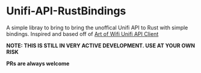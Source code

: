 # Unifi-API-RustBindings

A simple libray to bring to bring the unoffical Unifi API to Rust with simple bindings. Inspired and based off of [Art of Wifi Unifi API Client](https://github.com/Art-of-WiFi/UniFi-API-client)


**NOTE: THIS IS STILL IN VERY ACTIVE DEVELOPMENT. USE AT YOUR OWN RISK**

**PRs are always welcome**
